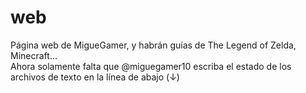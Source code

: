 # web
Página web de MigueGamer, y habrán guías de The Legend of Zelda, Minecraft...  
Ahora solamente falta que @miguegamer10 escriba el estado de los archivos de texto en la línea de abajo (↓)  
<!--Escribe en esta línea. Esto es un comentario, no lo toques.-->
